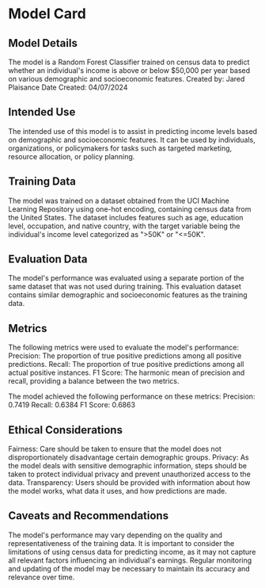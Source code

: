 
# Model Card

## Model Details
The model is a Random Forest Classifier trained on census data to predict whether an individual's income is above or below $50,000 per year based on various demographic and socioeconomic features. Created by: Jared Plaisance Date Created: 04/07/2024

## Intended Use
The intended use of this model is to assist in predicting income levels based on demographic and socioeconomic features. It can be used by individuals, organizations, or policymakers for tasks such as targeted marketing, resource allocation, or policy planning.

## Training Data
The model was trained on a dataset obtained from the UCI Machine Learning Repository using one-hot encoding, containing census data from the United States. The dataset includes features such as age, education level, occupation, and native country, with the target variable being the individual's income level categorized as ">50K" or "<=50K".

## Evaluation Data
The model's performance was evaluated using a separate portion of the same dataset that was not used during training. This evaluation dataset contains similar demographic and socioeconomic features as the training data.

## Metrics
The following metrics were used to evaluate the model's performance:
Precision: The proportion of true positive predictions among all positive predictions.
Recall: The proportion of true positive predictions among all actual positive instances.
F1 Score: The harmonic mean of precision and recall, providing a balance between the two metrics.

The model achieved the following performance on these metrics:
Precision: 0.7419
Recall: 0.6384
F1 Score: 0.6863

## Ethical Considerations
Fairness: Care should be taken to ensure that the model does not disproportionately disadvantage certain demographic groups.
Privacy: As the model deals with sensitive demographic information, steps should be taken to protect individual privacy and prevent unauthorized access to the data.
Transparency: Users should be provided with information about how the model works, what data it uses, and how predictions are made.

## Caveats and Recommendations
The model's performance may vary depending on the quality and representativeness of the training data.
It is important to consider the limitations of using census data for predicting income, as it may not capture all relevant factors influencing an individual's earnings.
Regular monitoring and updating of the model may be necessary to maintain its accuracy and relevance over time.